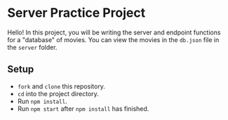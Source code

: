 # Server Practice Project

Hello! In this project, you will be writing the server and endpoint functions for a "database" of movies. You can view the movies in the `db.json` file in the `server` folder.

## Setup 

* `fork` and `clone` this repository.
* `cd` into the project directory.
* Run `npm install`.
* Run `npm start` after `npm install` has finished.